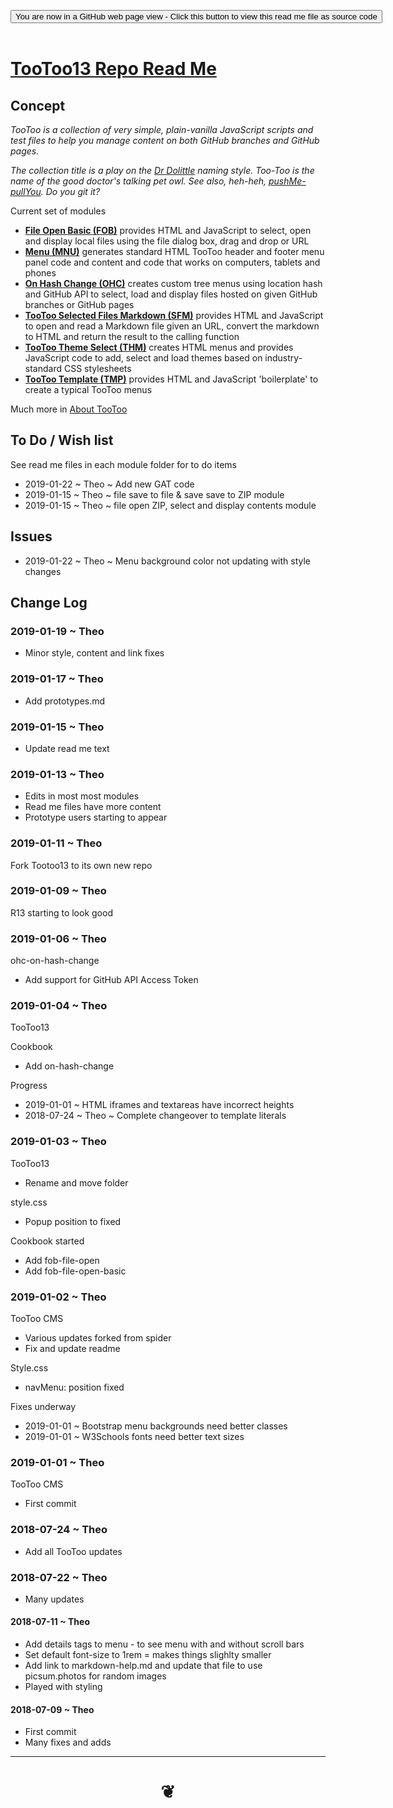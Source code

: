 
<span style=display:none; >[You are now in a GitHub source code view - click this link to view Read Me file as a web page]( https://pushme-pullyou.github.io/tootoo13/#README.md "View file as a web page." ) </span>

<div><input type=button class = 'btn btn-secondary btn-sm' onclick=window.location.href='https://github.com/pushme-pullyou/tootoo13';
value='You are now in a GitHub web page view - Click this button to view this read me file as source code' ></div>

<br>

# [TooToo13 Repo Read Me]( #README.md )

<!--
<iframe src=https://pushme-pullyou.github.io/tootoo-templates/hamburger-theme-cms/r2/tootoo-cms.html width=100% height=500px >Iframes are not viewable in GitHub source code views</iframe>

## Full Screen: [TooToo13]( https://pushme-pullyou.github.io/tootoo13/ )
-->


## Concept

_TooToo is a collection of very simple, plain-vanilla JavaScript scripts and test files to help you manage content on both GitHub branches and GitHub pages._

_The collection title is a play on the [Dr Dolittle]( https://en.wikipedia.org/wiki/Doctor_Dolittle ) naming style. Too-Too is the name of the good doctor's talking pet owl. See also, heh-heh, [pushMe-pullYou]( https://pushme-pullyou.github.io ). Do you git it?_

Current set of modules

* **[File Open Basic (FOB)]( https://pushme-pullyou.github.io/tootoo13/tootoo13.html#cookbook/fob-file-open-basic/README.md )** provides HTML and JavaScript to select, open and display local files using the file dialog box, drag and drop or URL
* **[Menu (MNU)]( https://pushme-pullyou.github.io/tootoo13/tootoo13.html#cookbook/mnu-menu/README.md )** generates standard HTML TooToo header and footer menu panel code and content and code that works on computers, tablets and phones
* **[On Hash Change (OHC)]( https://pushme-pullyou.github.io/tootoo13/tootoo13.html#cookbook/ohc-on-hash-change/README.md )** creates custom tree menus using location hash and GitHub API to select, load and display files hosted on given GitHub branches or GitHub pages
* **[TooToo Selected Files Markdown (SFM)]( https://pushme-pullyou.github.io/tootoo13/tootoo13.html#cookbook/sfrm-selected-files-markdown/README.md )** provides HTML and JavaScript to open and read a Markdown file given an URL, convert the markdown to HTML and return the result to the calling function
* **[TooToo Theme Select (THM)]( https://pushme-pullyou.github.io/tootoo13/tootoo13.html#cookbook/thm-theme-select/README.md )** creates HTML menus and provides JavaScript code to add, select and load themes based on industry-standard CSS stylesheets
* **[TooToo Template (TMP)]( https://pushme-pullyou.github.io/tootoo13/tootoo13.html#cookbook/tmp-template/README.md )** provides HTML and JavaScript 'boilerplate' to create a typical TooToo menus

Much more in [About TooToo]( #pages/about-tootoo.md )

## To Do / Wish list

See read me files in each module folder for to do items

* 2019-01-22 ~ Theo ~ Add new GAT code
* 2019-01-15 ~ Theo ~ file save to file & save save to ZIP module
* 2019-01-15 ~ Theo ~ file open ZIP, select and display contents module

## Issues

* 2019-01-22 ~ Theo ~ Menu background color not updating with style changes


## Change Log

### 2019-01-19 ~ Theo

* Minor style, content and link fixes

### 2019-01-17 ~ Theo

* Add prototypes.md

### 2019-01-15 ~ Theo

* Update read me text


### 2019-01-13 ~ Theo

* Edits in most most modules
* Read me files have more content
* Prototype users starting to appear

### 2019-01-11 ~ Theo

Fork Tootoo13 to its own new repo

### 2019-01-09 ~ Theo

R13 starting to look good


### 2019-01-06 ~ Theo

ohc-on-hash-change
* Add support for GitHub API Access Token


### 2019-01-04 ~ Theo

TooToo13

Cookbook
* Add on-hash-change

Progress
* 2019-01-01 ~ HTML iframes and textareas have incorrect heights
* 2018-07-24 ~ Theo ~ Complete changeover to template literals

### 2019-01-03 ~ Theo

TooToo13
* Rename and move folder

style.css
* Popup position to fixed

Cookbook started

* Add fob-file-open
* Add fob-file-open-basic

### 2019-01-02 ~ Theo

TooToo CMS
* Various updates forked from spider
* Fix and update readme

Style.css
* navMenu: position fixed

Fixes underway
* 2019-01-01 ~ Bootstrap menu backgrounds need better classes
* 2019-01-01 ~ W3Schools fonts need better text sizes

### 2019-01-01 ~ Theo

TooToo CMS
* First commit


### 2018-07-24 ~ Theo

* Add all TooToo updates

### 2018-07-22 ~ Theo

* Many updates

#### 2018-07-11 ~ Theo

* Add details tags to menu - to see menu with and without scroll bars
* Set default font-size to 1rem = makes things slighlty smaller
* Add link to markdown-help.md and update that file to use picsum.photos for random images
* Played with styling

#### 2018-07-09 ~ Theo

* First commit
* Many fixes and adds

***

# <center title="hello!" ><a href=javascript:window.scrollTo(0,0); style=text-decoration:none; > ❦ </a></center>
